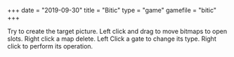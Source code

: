+++
date = "2019-09-30"
title = "Bitic"
type = "game"
gamefile = "bitic"
+++

Try to create the target picture. Left click and drag to move bitmaps to open slots. Right click a map delete. Left Click a gate to change its type. Right click to perform its operation.
